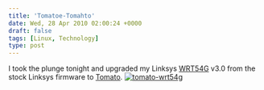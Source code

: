 ```yaml
---
title: 'Tomatoe-Tomahto'
date: Wed, 28 Apr 2010 02:00:24 +0000
draft: false
tags: [Linux, Technology]
type: post
---
```


I took the plunge tonight and upgraded my Linksys [WRT54G](http://en.wikipedia.org/wiki/Linksys_WRT54G_series) v3.0 from the stock Linksys firmware to [Tomato](http://www.polarcloud.com/tomato). [![](http://zeusville.files.wordpress.com/2010/04/tomato-wrt54g.png "tomato-wrt54g")](http://zeusville.files.wordpress.com/2010/04/tomato-wrt54g.png)